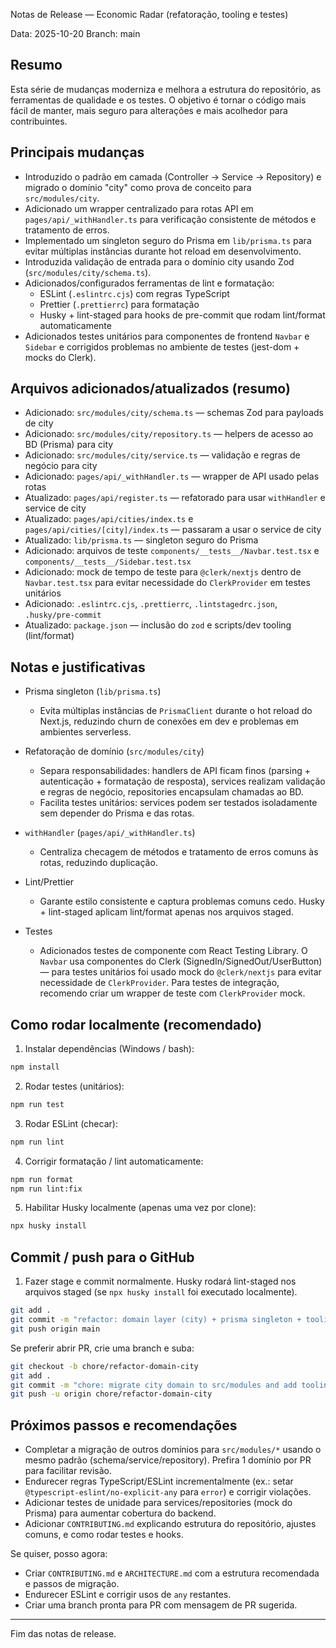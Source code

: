 Notas de Release — Economic Radar (refatoração, tooling e testes)

Data: 2025-10-20
Branch: main

## Resumo

Esta série de mudanças moderniza e melhora a estrutura do repositório, as ferramentas de qualidade e os testes. O objetivo é tornar o código mais fácil de manter, mais seguro para alterações e mais acolhedor para contribuintes.

## Principais mudanças

- Introduzido o padrão em camada (Controller → Service → Repository) e migrado o domínio "city" como prova de conceito para `src/modules/city`.
- Adicionado um wrapper centralizado para rotas API em `pages/api/_withHandler.ts` para verificação consistente de métodos e tratamento de erros.
- Implementado um singleton seguro do Prisma em `lib/prisma.ts` para evitar múltiplas instâncias durante hot reload em desenvolvimento.
- Introduzida validação de entrada para o domínio city usando Zod (`src/modules/city/schema.ts`).
- Adicionados/configurados ferramentas de lint e formatação:
  - ESLint (`.eslintrc.cjs`) com regras TypeScript
  - Prettier (`.prettierrc`) para formatação
  - Husky + lint-staged para hooks de pre-commit que rodam lint/format automaticamente
- Adicionados testes unitários para componentes de frontend `Navbar` e `Sidebar` e corrigidos problemas no ambiente de testes (jest-dom + mocks do Clerk).

## Arquivos adicionados/atualizados (resumo)

- Adicionado: `src/modules/city/schema.ts` — schemas Zod para payloads de city
- Adicionado: `src/modules/city/repository.ts` — helpers de acesso ao BD (Prisma) para city
- Adicionado: `src/modules/city/service.ts` — validação e regras de negócio para city
- Adicionado: `pages/api/_withHandler.ts` — wrapper de API usado pelas rotas
- Atualizado: `pages/api/register.ts` — refatorado para usar `withHandler` e service de city
- Atualizado: `pages/api/cities/index.ts` e `pages/api/cities/[city]/index.ts` — passaram a usar o service de city
- Atualizado: `lib/prisma.ts` — singleton seguro do Prisma
- Adicionado: arquivos de teste `components/__tests__/Navbar.test.tsx` e `components/__tests__/Sidebar.test.tsx`
- Adicionado: mock de tempo de teste para `@clerk/nextjs` dentro de `Navbar.test.tsx` para evitar necessidade do `ClerkProvider` em testes unitários
- Adicionado: `.eslintrc.cjs`, `.prettierrc`, `.lintstagedrc.json`, `.husky/pre-commit`
- Atualizado: `package.json` — inclusão do `zod` e scripts/dev tooling (lint/format)

## Notas e justificativas

- Prisma singleton (`lib/prisma.ts`)
  - Evita múltiplas instâncias de `PrismaClient` durante o hot reload do Next.js, reduzindo churn de conexões em dev e problemas em ambientes serverless.

- Refatoração de domínio (`src/modules/city`)
  - Separa responsabilidades: handlers de API ficam finos (parsing + autenticação + formatação de resposta), services realizam validação e regras de negócio, repositories encapsulam chamadas ao BD.
  - Facilita testes unitários: services podem ser testados isoladamente sem depender do Prisma e das rotas.

- `withHandler` (`pages/api/_withHandler.ts`)
  - Centraliza checagem de métodos e tratamento de erros comuns às rotas, reduzindo duplicação.

- Lint/Prettier
  - Garante estilo consistente e captura problemas comuns cedo. Husky + lint-staged aplicam lint/format apenas nos arquivos staged.

- Testes
  - Adicionados testes de componente com React Testing Library. O `Navbar` usa componentes do Clerk (SignedIn/SignedOut/UserButton) — para testes unitários foi usado mock do `@clerk/nextjs` para evitar necessidade de `ClerkProvider`. Para testes de integração, recomendo criar um wrapper de teste com `ClerkProvider` mock.

## Como rodar localmente (recomendado)

1. Instalar dependências (Windows / bash):

```bash
npm install
```

2. Rodar testes (unitários):

```bash
npm run test
```

3. Rodar ESLint (checar):

```bash
npm run lint
```

4. Corrigir formatação / lint automaticamente:

```bash
npm run format
npm run lint:fix
```

5. Habilitar Husky localmente (apenas uma vez por clone):

```bash
npx husky install
```

## Commit / push para o GitHub

1. Fazer stage e commit normalmente. Husky rodará lint-staged nos arquivos staged (se `npx husky install` foi executado localmente).

```bash
git add .
git commit -m "refactor: domain layer (city) + prisma singleton + tooling + tests"
git push origin main
```

Se preferir abrir PR, crie uma branch e suba:

```bash
git checkout -b chore/refactor-domain-city
git add .
git commit -m "chore: migrate city domain to src/modules and add tooling"
git push -u origin chore/refactor-domain-city
```

## Próximos passos e recomendações

- Completar a migração de outros domínios para `src/modules/*` usando o mesmo padrão (schema/service/repository). Prefira 1 domínio por PR para facilitar revisão.
- Endurecer regras TypeScript/ESLint incrementalmente (ex.: setar `@typescript-eslint/no-explicit-any` para `error`) e corrigir violações.
- Adicionar testes de unidade para services/repositories (mock do Prisma) para aumentar cobertura do backend.
- Adicionar `CONTRIBUTING.md` explicando estrutura do repositório, ajustes comuns, e como rodar testes e hooks.

Se quiser, posso agora:

- Criar `CONTRIBUTING.md` e `ARCHITECTURE.md` com a estrutura recomendada e passos de migração.
- Endurecer ESLint e corrigir usos de `any` restantes.
- Criar uma branch pronta para PR com mensagem de PR sugerida.

---

Fim das notas de release.
